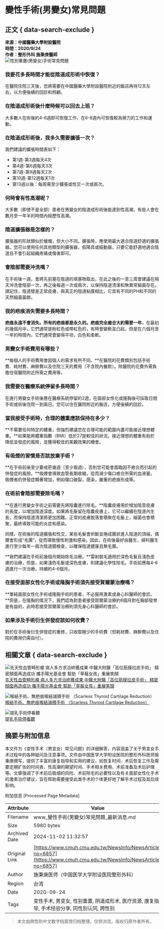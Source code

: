 # 變性手術(男變女)常見問題

## 正文 { data-search-exclude }


**來源：中國醫藥大學附設醫院**  
**時間：2020/9/24**  
**作者：整形外科 施秉庚醫師**  
![性別重置(男變女)手術常見問題](https://www.cmuh.cmu.edu.tw//FileUploads/images/shutterstock_1591043185.jpg)

### **我要花多長時間才能從陰道成形術中恢復？**

在醫院住院三天後，您將需要在中國醫藥大學附設醫院附近的飯店再待12天左右，以方便後續的回診和照顧。

### **在陰道成形術後什麼時候可以回去上班？**

大多數人在術後約4-6週即可恢復工作，在6-8週內可恢復較為勞力的工作和運動。

### **在陰道成形術後，我多久需要擴張一次？**

我們建議的擴張時間表如下：

- 第1週-第3週每天4次
- 第4週-第6週每天3次
- 第7週-第9週每天2次
- 第10週-第12週每天1次
- 第13週以後：每周需至少擴張或性交一次或兩次。

### **何時會有性高潮呢？**

大多數（即使不是全部）患者在男變女的陰道成形術後能達到性高潮，有些人會在數月至一年半的時間內經歷性高潮。

### **陰道擴張器是怎樣的？**

擴張器的形狀類似於蠟燭，但大小不同。擴張時，應使用最大適合陰道舒適的擴張器。您可以使用任何其他類型的擴張器，假陽具或振動器，只要它能舒適地適合陰道且不會引起組織疼痛或傷害即可。

### **會陰部需要沖洗嗎？**

在手術後一週，會將先前塞在陰道的填塞物取出，在此之後的一至三周會建議在隔天沖洗會陰部一次，再之後每週一次或兩次，以保持陰道清潔和無異常細菌存在。請記住，陰道壁是正常皮膚，與真正的陰道粘膜相比，它具有不同的PH和不同的天然細菌菌群。

### **我的疤痕消失需要多長時間？**

**疤痕永遠不會消失。所有的疤痕都是永久的。疤痕完全癒合大約需要一年**，在最初的幾個月中，它們通常是粉紅色或帶紅色的，有時會變軟並凸起，但是在六個月至一年的時間內，它們通常會變得平坦，白色和柔軟。

### **男變女手術費用有哪些？**

**每個人的手術費用會因個人的需求有所不同。**在醫院的花費類別包括手術費、耗材費、麻醉費以及住院三天的費用（不含院內餐飲）。除醫院的花費外需負擔住宿醫院附近所需之費用等。

### **我需要在醫療系統停留多長時間？**

在進行男變女手術後應在醫療系統停留約2週，在面部女性化或隆胸後可採取日間手術或術後住院一到兩日。您可以住在醫院附近的飯店，方便後續的回診。

### **當我接受手術時，合理的體重應該保持在多少？**

**不需要任何特定的體重，但強烈建議您在合理可能的範圍內盡可能接近理想體重。**如果能將體重指數（BMI）低於27是較佳的狀況。接近理想的體重有助於降低並發症的風險，並獲得較佳的美觀效果的機會。

### **有吸煙的習慣是否該放棄手術？**

**在手術前後至少要戒菸幾週（至少兩週），否則您可能會面臨因不癒合而引起的併發症的風險。**吸煙會導致血管長期收縮，從而減少傷口癒合所需的血液量。吸煙者的併發症顯著增加，例如傷口破裂，感染，嚴重的疤痕形成等。

### **在術前會陰部需要除毛嗎？**

**在進行男變女手術之前需要先將陰囊進行除毛。**陰囊皮膚用於增加陰莖皮膚的長度，以增加陰道深度。如果將毛髮留在陰囊皮膚上，它可以繼續在陰道內生長，而保持陰道清潔將更加困難。正常的皮膚脫落會積聚在毛髮上，細菌也會積聚，最終導致可能的炎症和感染。

同樣，在術後的陰道擴張和性交，某些毛髮會折斷並捲成團狀進入陰道的頂端，偶爾會形成“毛團”，從而導致慢性刺激和感染。因此，在術後最好由醫生、婦科醫生進行至少每年一兩次陰道鏡檢查，以確保陰道健康且無毛團。

**我們建議在手術前幾個月開始除毛治療。**雷射脫毛適用於深色毛髮且淺色皮膚的治療，但是，如果淺色毛髮或深色皮膚，則建議化學性除毛。手術前應每4-6週進行一次治療，持續約4-6個月。

### **在接受面部女性化手術或隆胸手術須先接受賀爾蒙治療嗎？**

**單純面部女性化手術或隆胸手術的患者，不必服用激素或身心科醫師的會診。**但是，在隆胸的情況下，我們認為對患者接受賀爾蒙治療約6個月對在胸部發育是有益的，此時若接受賀爾蒙治療則須先身心科醫師的會診。

### **如果涉及手術衍生併發症該如何收費？**

對於在手術後衍生併發症的重修，只收取極少的手術費（但耗材費、麻醉費以及住院的費用仍需自付）。

## 相關文章 { data-search-exclude }

![先天性血管畸形瘤 病人多方求治終獲成果 中醫大附醫「高位筋膜拉皮手術」 精密顏面再造成功 攜手陽光基金會 幫助「草莓女孩」重展笑顏](https://www.cmuh.cmu.edu.tw/FileUploads/News/20240315_114333.jpg?w=250&h=180&mode=crop&scale=both)  
[先天性血管畸形瘤 病人多方求治終獲成果 中醫大附醫「高位筋膜拉皮手術」 精密顏面再造成功 攜手陽光基金會 幫助「草莓女孩」重展笑顏](/NewsInfo/NewsArticle?no=8700)

![喉結手術、無疤痕喉結減積手術 （Scarless Thyroid Cartilage Reduction）](https://www.cmuh.cmu.edu.tw/FileUploads/News/20220609_203111.jpg?w=250&h=180&mode=crop&scale=both)  
[喉結手術、無疤痕喉結減積手術 （Scarless Thyroid Cartilage Reduction）](/NewsInfo/NewsArticle?no=7945)

![提乳手術停看聽](https://www.cmuh.cmu.edu.tw/FileUploads/News/18.jpg?w=250&h=180&mode=crop&scale=both)  
[提乳手術停看聽](/NewsInfo/NewsArticle?no=7625)

## 摘要与附加信息

<!-- tcd_abstract -->
本文件为《变性手术（男变女）常见问题》的详细解答，内容涵盖了关于男变女手术过程中的各种疑问及注意事项。文件由中国医学大学附设医院的整形外科医师施秉庚撰写，提供了丰富的康复指导和实用的建议，如恢复时间、术后恢复工作及需要定期扩张的时间表、性高潮的期望时间、手术相关费用、术前准备及术后护理等。文章强调了手术前后吸烟的风险、术前除毛的必要性以及有关面部女性化手术的激素治疗建议，旨在帮助需要接受此类手术的个体更好地了解手术过程及其后续影响。
<!-- tcd_abstract_end -->

附加信息 [Processed Page Metadata]

| Attribute       | Value                                  |
|-----------------|----------------------------------------|
| Filename        | www_變性手術(男變女)常見問題_最新消息.md                             |
| Size            | 5980 bytes                           |
| Archived Date   | 2024-11-02 11:32:57                             |
| Original Link   | [https://www.cmuh.cmu.edu.tw/NewsInfo/NewsArticle?no=6857](https://www.cmuh.cmu.edu.tw/NewsInfo/NewsArticle?no=6857)                       |
| Author          | 施秉庚医师（中国医学大学附设医院整形外科）                               |
| Region          | 台湾                               |
| Date            | 2020-09-24                                 |
| Tags            | 变性手术, 男变女, 性别重置, 阴道成形术, 医疗资源, 康复指导, 手术经验分享, 同性别认同, 跨性别                                 |
>
> 本文由跨性别中文数字档案馆归档整理，仅供浏览。版权归原作者所有。
>